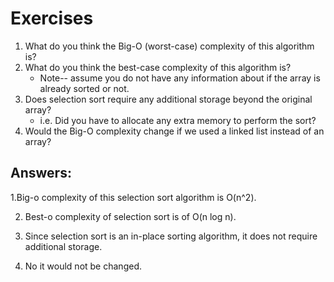 # Exercises

1. What do you think the Big-O (worst-case) complexity of this algorithm is? 
2. What do you think the best-case complexity of this algorithm is? 
	- Note-- assume you do not have any information about if the array is already sorted or not.
3. Does selection sort require any additional storage beyond the original array? 
	- i.e. Did you have to allocate any extra memory to perform the sort?
5. Would the Big-O complexity change if we used a linked list instead of an array?

## Answers:

1.Big-o complexity of this selection sort algorithm is O(n^2).

2. Best-o complexity of selection sort is of O(n log n).

3. Since selection sort is an in-place sorting algorithm, it does not require additional storage.

4. No it would not be changed. 

